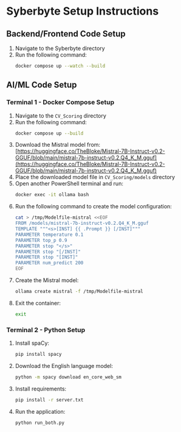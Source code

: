# Syberbyte Setup Instructions

## Backend/Frontend Code Setup

1. Navigate to the Syberbyte directory
2. Run the following command:
   ```bash
   docker compose up --watch --build
   ```

## AI/ML Code Setup

### Terminal 1 - Docker Compose Setup

1. Navigate to the `CV_Scoring` directory
2. Run the following command:
   ```bash
   docker compose up --build
   ```
3. Download the Mistral model from: [https://huggingface.co/TheBloke/Mistral-7B-Instruct-v0.2-GGUF/blob/main/mistral-7b-instruct-v0.2.Q4_K_M.gguf](https://huggingface.co/TheBloke/Mistral-7B-Instruct-v0.2-GGUF/blob/main/mistral-7b-instruct-v0.2.Q4_K_M.gguf)
4. Place the downloaded model file in `CV_Scoring/models` directory
5. Open another PowerShell terminal and run:
   ```bash
   docker exec -it ollama bash
   ```
6. Run the following command to create the model configuration:
   ```bash
   cat > /tmp/Modelfile-mistral <<EOF
   FROM /models/mistral-7b-instruct-v0.2.Q4_K_M.gguf
   TEMPLATE """<s>[INST] {{ .Prompt }} [/INST]"""
   PARAMETER temperature 0.1
   PARAMETER top_p 0.9
   PARAMETER stop "</s>"
   PARAMETER stop "[/INST]"
   PARAMETER stop "[INST]"
   PARAMETER num_predict 200
   EOF
   ```
7. Create the Mistral model:
   ```bash
   ollama create mistral -f /tmp/Modelfile-mistral
   ```
8. Exit the container:
   ```bash
   exit
   ```

### Terminal 2 - Python Setup

1. Install spaCy:
   ```bash
   pip install spacy
   ```
2. Download the English language model:
   ```bash
   python -m spacy download en_core_web_sm
   ```
3. Install requirements:
   ```bash
   pip install -r server.txt
   ```
4. Run the application:
   ```bash
   python run_both.py
   ```